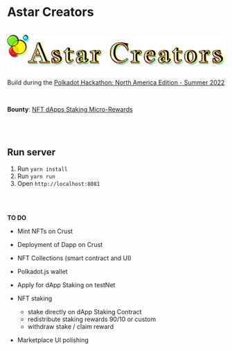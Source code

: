 # Astar Creators
<br>

<img src="static/images/astar-creators.png" alt="Astar Creators">

<br>

Build during the [Polkadot Hackathon: North America Edition - Summer 2022](https://polkadot-na.devpost.com/)

<br>

**Bounty**: [NFT dApps Staking Micro-Rewards](https://github.com/AstarNetwork/AstarBounties/issues/2)

<br>
<br>

## Run server

1. Run `yarn install`
2. Run `yarn run`
3. Open `http://localhost:8081`


<br>
<br>


**TO DO**

- Mint NFTs on Crust

- Deployment of Dapp on Crust

- NFT Collections (smart contract and UI)

- Polkadot.js wallet

- Apply for dApp Staking on testNet

- NFT staking
    - stake directly on dApp Staking Contract 
    - redistribute staking rewards 90/10 or custom 
    - withdraw stake / claim reward 

- Marketplace UI polishing